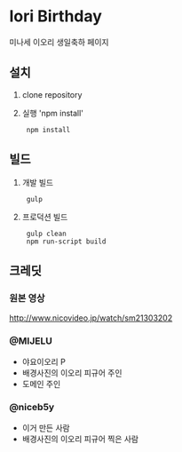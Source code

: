 # Iori Birthday
미나세 이오리 생일축하 페이지

## 설치
1. clone repository
2. 실행 'npm install'

        npm install

## 빌드
1. 개발 빌드

        gulp

2. 프로덕션 빌드

        gulp clean
        npm run-script build

## 크레딧

### 원본 영상
http://www.nicovideo.jp/watch/sm21303202

### @MIJELU
* 야요이오리 P
* 배경사진의 이오리 피규어 주인
* 도메인 주인

### @niceb5y
* 이거 만든 사람
* 배경사진의 이오리 피규어 찍은 사람
